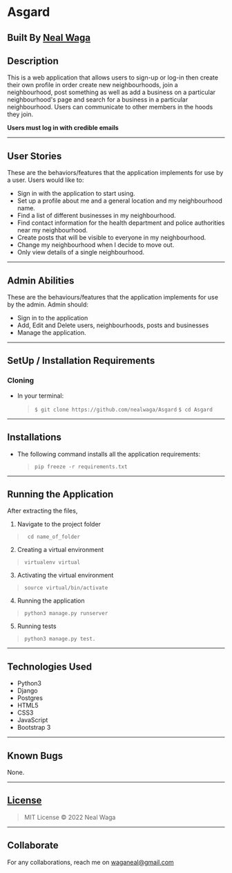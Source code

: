 # Asgard

## Built By [Neal Waga](https://github.com/nealwaga/)

## Description
This is a web application that allows users to sign-up or log-in then create their own profile in order create new neighbourhoods, join a neighbourhood, post something as well as add a business on a particular neighbourhood's page and search for a business in a particular neighbourhood.
Users can communicate to other members in the hoods they join.

**Users must log in with credible emails**
***

## User Stories
These are the behaviors/features that the application implements for use by a user.
Users would like to:
* Sign in with the application to start using.
* Set up a profile about me and a general location and my neighbourhood name.
* Find a list of different businesses in my neighbourhood.
* Find contact information for the health department and police authorities near my neighbourhood.
* Create posts that will be visible to everyone in my neighbourhood.
* Change my neighbourhood when I decide to move out.
* Only view details of a single neighbourhood.
***
## Admin Abilities
These are the behaviours/features that the application implements for use by the admin.
Admin should:
* Sign in to the application
* Add, Edit and Delete users, neighbourhoods, posts and businesses
* Manage the application.
***

## SetUp / Installation Requirements
### Cloning
* In your terminal:

    >``$ git clone https://github.com/nealwaga/Asgard``
    >``$ cd Asgard``
---
## Installations
* The following command installs all the application requirements:
    >``pip freeze -r requirements.txt``
---
## Running the Application
After extracting the files, 
1. Navigate to the project folder
>`` cd name_of_folder`` 
2. Creating a virtual environment
>``virtualenv virtual``
3. Activating the virtual environment
>``source virtual/bin/activate``
4. Running the application
>``python3 manage.py runserver``
5. Running tests
> ``python3 manage.py test.``
***

## Technologies Used
* Python3
* Django
* Postgres
* HTML5  
* CSS3
* JavaScript
* Bootstrap 3
***

## Known Bugs
None.
***

## [License](https://github.com/nealwaga/Asgard/blob/master/LICENSE)
> MIT License &copy; 2022 Neal Waga
***

## Collaborate
For any collaborations, reach me on waganeal@gmail.com
